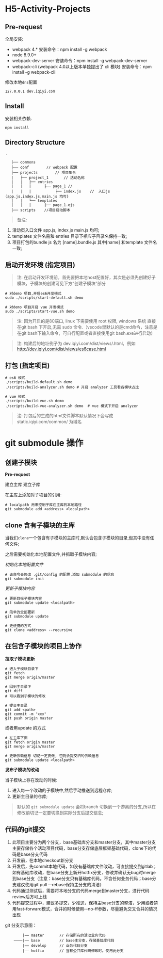 # H5-Activity-Projects

## Pre-request

全局安装:

- webpack 4.*
安装命令：npm install -g webpack
- node 8.9.0+
- webpack-dev-server
安装命令：npm install -g webpack-dev-server
- webpack-cli (webpack 4.0以上版本单独提出了 cli 模块)
安装命令：npm install -g webpack-cli

修改本地`dns`配置

```
127.0.0.1 dev.iqiyi.com
```

## Install

安装相关依赖.

```shell
npm install
```

## Directory Structure

```
.

   ├── commons
   ├── conf        // webpack 配置  
   ├── projects        // 项目集合
   |   ├── project_1       // 活动名称
   |   |   ├── entries
   |   |   |      ├── page_1 //
   |   |   |           ├── index.js    //  入口js (app.js,index.js,main.js 均可)  
   |   |   └── templates
   |   |   |      ├── page_1.ejs
   ├── scripts    //项目启动脚本

```

> 备注:
1. 活动页入口文件 app.js, index.js main.js 均可;
2. templates 文件名需和 entries 目录下相应子目录名保持一致;
3. 项目打包的bundle js 名为 [name].bundle.js 其中[name] 和template 文件名一致;

## 启动开发环境 (指定项目)
> 注: 在启动开发环境前，首先要把本地host配置好，其次是必须先创建好子模块，子模块的创建可见下方“创建子模块”部分

```shell
# 对demo 项目,开启es6开发模式
sudo ./scripts/start-default.sh demo

# 对demo 项目开启 vue 开发模式
sudo ./scripts/start-vue.sh demo
```

> 注: 因为开启的是80端口, linux 下需要使用 root 权限, windows 系统 直接在git bash 下开启,无需 sudo 命令.（vscode里默认的是cmd命令，注意是在git bash下输入命令，可自行配置或者直接使用git bash.exe进行启动）

> 注: 构建后的地址例子为 dev.iqiyi.com/dist/views/<project name>.html，例如 http://dev.iqiyi.com/dist/views/es6case.html

## 打包 (指定项目)

```shell
# es6 模式
./scripts/build-default.sh demo
./scripts/build-analyzer.sh demo # 开启 analyzer 工具看各模块占比

# vue 模式
./scripts/build-vue.sh demo
./scripts/build-vue-analyzer.sh demo  # vue 模式下开启 analyzer
```

> 注: 打包后的生成的html文件脚本默认情况下会写成 static.iqiyi.com/common/ 为域名


# git submodule 操作

## 创建子模块

**Pre-request**

>
  建立主库
  建立子库

在主库上添加对子项目的引用:

```shell
# localpath 用来控制子库在主库的本地路径
git submodule add <address> <localpath>
```

## clone 含有子模块的主库

当我们`clone`一个包含有子模块的主库时,默认会包含子模块的目录,但其中没有任何文件;

之后需要初始化本地配置文件,并抓取子模块内容;

*初始化本地配置文件*
```shell
# 该命令会修改 .git/config 的配置,添加 submodule 的信息
git submodule init
```

*更新子模块内容*
```shell
# 更新目标子模块内容
git submodule update <localpath>

# 简单的全部更新
git submodule update

# 更便捷的方式
git clone <address> --recursive
```

## 在包含子模块的项目上协作

**拉取子模块更新**

```shell
# 进入子模块目录下
git fetch
git merge origin/master

# 回到主目录下
git diff
# 可以看到子模块的修改

# 提交主目录
git add <path>
git commit -m "xxx"
git push origin master
```

或者用update 的方式

```shell
# 在主库下面
git fetch origin master
git merge origin/master

# 更新依赖信息 切记一定要做, 否则会提交旧的依赖信息
git submodule update <localpath>
```

**发布子模块的改动**

当子模块上存在改动的时候:

1. 进入每一个改动的子模块中,然后手动推送到远程仓库;
2. 更新主目录的仓库;

> 默认的 `git submodule update` 会将branch 切换到一个游离的分支,所以在修改前切记一定要切换到实际分支后提交信息;


## 代码的git提交

1. 此项目主要分为两个分支，base基础库分支和master分支，其中master分支主要存储各个活动项目代码，base分支存储底层框架基础代码，clone下的代码是base分支代码
2. 开发前，在本地checkout新分支
3. 开发后，先commit本地代码，如没有基础库文件改动，可直接提交到gitlab；如有基础库改动，在base分支上新开hotfix分支，修改并确认无bug时merge到base分支（注意：base分支只有基础库代码，不含任何业务代码；base分支建议使用git pull --rebase保持主分支的清洁）
4. 代码通过测试后，需要将本地分支的代码merge到master分支，进行代码review后方可上线
5. 代码提交过程中，建议多提交，少推送，保持主base分支的整洁，少用或者禁用fast-forward模式，合并的时候使用--no-ff参数，尽量避免交叉合并的情况出现

git 分支示意图：

```    
        |—— master       // 存储所有的活动业务代码 
    ————|—— base         // base主分支，存储基础库代码
        |—— develop      // 业务代码分支
        |—— hotfix       // 当有公共库代码修改时，使用此分支 
```